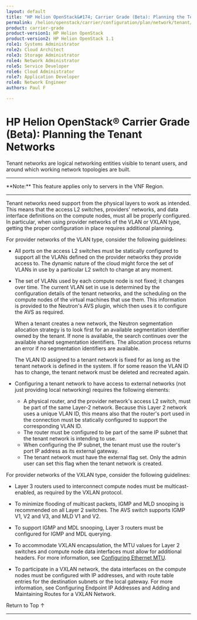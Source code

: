 ```yaml
---
layout: default
title: "HP Helion OpenStack&#174; Carrier Grade (Beta): Planning the Tenant Networks"
permalink: /helion/openstack/carrier/configuration/plan/network/tenant/
product: carrier-grade
product-version1: HP Helion OpenStack
product-version2: HP Helion OpenStack 1.1
role1: Systems Administrator 
role2: Cloud Architect 
role3: Storage Administrator 
role4: Network Administrator 
role5: Service Developer 
role6: Cloud Administrator 
role7: Application Developer 
role8: Network Engineer 
authors: Paul F

---
```

<!--UNDER REVISION-->

<script>

function PageRefresh {
onLoad="window.refresh"
}

PageRefresh();

</script>

<!-- <p style="font-size: small;"> <a href="/helion/openstack/carrier/services/imaging/overview/">&#9664; PREV</a> | <a href="/helion/openstack/carrier/services/overview/">&#9650; UP</a> | <a href="/helion/openstack/carrier/services/object/overview/"> NEXT &#9654</a> </p> -->

# HP Helion OpenStack&#174; Carrier Grade (Beta): Planning the Tenant Networks
<!-- From the Titanium Server Admin Guide -->

Tenant networks are logical networking entities visible to tenant users, and around which working network topologies are built.

<hr>
**Note:** This feature applies only to servers in the VNF Region.
<hr>

Tenant networks need support from the physical layers to work as intended. This means that the access L2 switches, providers' networks, and data interface definitions on the compute nodes, must all be properly configured. In particular, when using provider networks of the VLAN or VXLAN type, getting the proper configuration in place requires additional planning.

For provider networks of the VLAN type, consider the following guidelines:

* All ports on the access L2 switches must be statically configured to support all the VLANs defined on the provider networks they provide access to. The dynamic nature of the cloud might force the set of VLANs in use by a particular L2 switch to change at any moment.

* The set of VLANs used by each compute node is not fixed; it changes over time. The current VLAN set in use is determined by the configuration details of the tenant networks, and the scheduling on the compute nodes of the virtual machines that use them. This information is provided to the Neutron's AVS plugin, which then uses it to configure the AVS as required.

	When a tenant creates a new network, the Neutron segmentation allocation strategy is to look first for an available segmentation identifier owned by the tenant. If none is available, the search continues over the available shared segmentation identifiers. The allocation process returns an error if no segmentation identifiers are available.

	The VLAN ID assigned to a tenant network is fixed for as long as the tenant network is defined in the system. If for some reason the VLAN ID has to change, the tenant network must be deleted and recreated again.

* Configuring a tenant network to have access to external networks (not just providing local networking) requires the following elements:

	* A physical router, and the provider network's access L2 switch, must be part of the same Layer-2 network. Because this Layer 2 network uses a unique VLAN ID, this means also that the router's port used in the connection must be statically configured to support the corresponding VLAN ID.
	* The router must be configured to be part of the same IP subnet that the tenant network is intending to use.
	* When configuring the IP subnet, the tenant must use the router's port IP address as its external gateway.
	* The tenant network must have the external flag set. Only the admin user can set this flag when the tenant network is created.

For provider networks of the VXLAN type, consider the following guidelines:

* Layer 3 routers used to interconnect compute nodes must be multicast-enabled, as required by the VXLAN protocol.

* To minimize flooding of multicast packets, IGMP and MLD snooping is recommended on all Layer 2 switches. The AVS switch supports IGMP V1, V2 and V3, and MLD V1 and V2.

* To support IGMP and MDL snooping, Layer 3 routers must be configured for IGMP and MDL querying.

* To accommodate VXLAN encapsulation, the MTU values for Layer 2 switches and compute node data interfaces must allow for additional headers. For more information, see [Configuring Ethernet MTU](/helion/openstack/carrier/configuration/plan/ethernet/mtu/).

* To participate in a VXLAN network, the data interfaces on the compute nodes must be configured with IP addresses, and with route table entries for the destination subnets or the local gateway. For more information, see Configuring Endpoint IP Addresses and Adding and Maintaining Routes for a VXLAN Network.

<a href="#top" style="padding:14px 0px 14px 0px; text-decoration: none;"> Return to Top &#8593; </a>
 
----